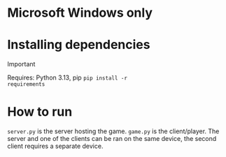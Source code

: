 # Microsoft Windows only

# Installing dependencies

> [!IMPORTANT]  
> Requires: Python 3.13, pip
<code>pip install -r requirements</code>

# How to run

<code>server.py</code> is the server hosting the game. <code>game.py</code> is the client/player. The server and one of the clients can be ran on the same device, the second client requires a separate device.